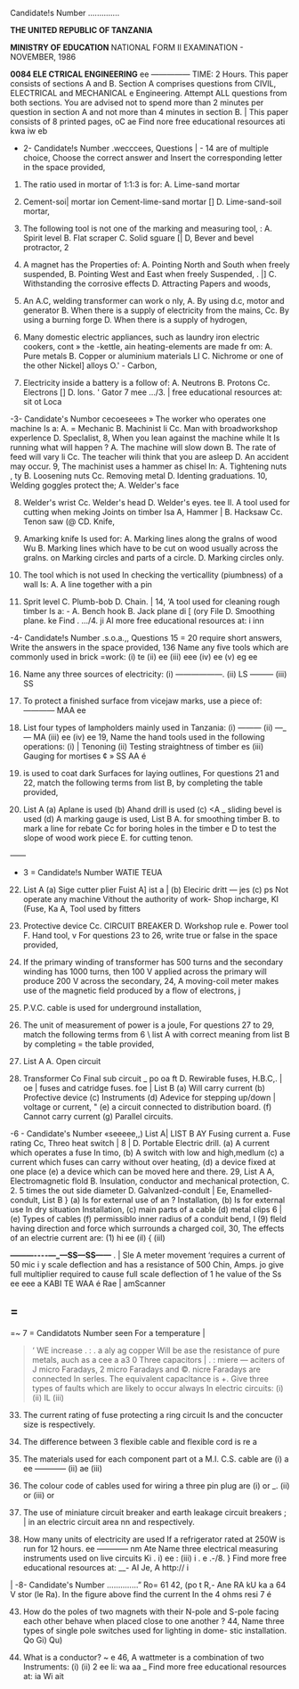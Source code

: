 Candidate!s Number ..............

**THE UNITED REPUBLIC OF TANZANIA**

**MINISTRY OF EDUCATION**
NATIONAL FORM Il EXAMINATION - NOVEMBER, 1986

**0084 ELE CTRICAL ENGINEERING**
ee —————
TIME: 2 Hours.
This paper consists of sections A and B. Section A comprises questions from CIVIL, ELECTRICAL and MECHANICAL
e Engineering.
Attempt ALL questions from both sections.
You are advised not to spend more than 2 minutes per question in section A and not more than 4 minutes in section B.
|
This paper consists of 8 printed pages,
oC ae Find nore free educational resources ati kwa iw eb

- 2- Candidate!s Number .wecccees,
Questions | - 14 are of multiple choice, Choose the correct answer and Insert the corresponding letter in the space provided,

1. The ratio used in mortar of 1:1:3 is for:
A. Lime-sand mortar

8. Cement-soi| mortar ion Cement-lime-sand mortar []
D. Lime-sand-soil mortar,

2. The following tool is not one of the marking and measuring tool, :
A. Spirit level
B. Flat scraper
C. Solid sguare [|
D, Bever and bevel protractor, 2

3. A magnet has the Properties of:
A. Pointing North and South when freely suspended,
B. Pointing West and East when freely
Suspended, . |]
C. Withstanding the corrosive effects
D. Attracting Papers and woods,

4. An A.C, welding transformer can work o nly,
A. By using d.c,
motor and generator
B. When there is a supply of electricity from the mains,
Cc. By using a burning forge
D. When there is a supply of hydrogen,

5. Many domestic electric appliances, such as laundry iron electric cookers, cont
» the -kettle,
ain heating-elements are made fr om:
A. Pure metals
B. Copper or aluminium materials LI
C. Nichrome or one of the other Nickel] alloys
O.' - Carbon,

6. Electricity inside a battery is a follow of:
A. Neutrons
B. Protons
Cc. Electrons []
D. lons. ' Gator 7 mee
.../3. |
free educational resources at: sit ot Loca

-3- Candidate's Numbor cecoeseees
» The worker who operates one machine Is a:
A. = Mechanic
B. Machinist li
Cc. Man with broadworkshop experlence
D. Speclalist,
8, When you lean against the machine while It Is running what will happen ?
A. The machine will slow down
B. The rate of feed will vary li
Cc. The teacher wili think that you are asleep
D. An accident may occur.
9, The machinist uses a hammer as chisel In:
A. Tightening nuts
, ty B. Loosening nuts
Cc. Removing metal
D. Identing graduations.
10, Welding goggles protect the;
A. Welder's face

8. Welder's wrist
Cc. Welder's head
D. Welder's eyes.
tee
Il. A tool used for cutting when meking Joints on timber Isa
A, Hammer |
B. Hacksaw
Cc. Tenon saw
(\@ CD. Knife,

12. Amarking knife Is used for:
A. Marking lines along the gralns of wood
Wu
B. Marking Iines which have to be cut on wood usually across the gralns.
on Marking circles and parts of a circle.
D. Marking circles only.

13. The tool which is not used In checking the verticallity (piumbness) of a wall Is:
A. A line together with a pin

8. Sprit level
C. Plumb-bob
D. Chain.
|
14, ‘A tool used for cleaning rough timber Is a: -
A. Bench hook
B. Jack plane di [
(ory File
D. Smoothing plane.
ke Find . .../4. ji
AI more free educational resources at: i inn

-4- Candidate!s Number .s.o.a.,,
Questions 15 = 20 require short answers, Write the answers in the space provided,
136 Name any five tools which are commonly used in brick =work:
(i)
te
(ii)
ee
(iii)
eee
(iv)
ee
(v)
eg ee

16. Name any three sources of electricity:
(i)
——————.
(ii)
LS ———
(iii)
SS

17. To protect a finished surface from vicejaw marks, use a piece of:
———— MAA
ee

18. List four types of lampholders mainly used in Tanzania:
(i)
———
(ii)
—_— MA
(iii)
ee
(iv)
ee
19, Name the hand tools used in the following operations:
(i) | Tenoning
(ii) Testing straightness of timber es
(iii) Gauging for mortises ¢ »
SS AA é

20. is used to coat dark Surfaces for laying outlines,
For questions 21 and 22, match the following terms from list B, by completing the table provided,

21. List A
(a) Aplane is used
(b) Ahand drill is used
(c) <A _ sliding bevel is used
(d) A marking gauge is used,
List B
A. for smoothing timber
B. to mark a line for rebate
Cc for boring holes in the timber e
   D to test the slope of wood work piece
E. for cutting tenon.

——
- 3 = Candidate!s Number WATIE TEUA

22. List A
(a) Sige cutter plier Fuist A] ist a |
(b) Eleciric dritt — jes
(c)
ps Not operate any machine
Vithout the authority of work-
Shop incharge, KI
(Fuse, Ka
A, Tool used by fitters

6. Protective device
Cc. CIRCUIT BREAKER
D. Workshop rule e. Power tool
F. Hand tool,
v
For questions 23 to 26, write true or false in the space provided,

23. If the primary winding of transformer has 500 turns and the secondary winding has 1000 turns, then 100 V applied across the primary will produce 200 V across the secondary,
24, A moving-coil meter makes use of the magnetic field produced by a flow of electrons, j

25. P.V.C. cable is used for underground installation,

26. The unit of measurement of power is a joule,
For questions 27 to 29, match the following terms from
6 \ list A with correct meaning from list B by completing
= the table provided,

27. List A
A. Open circuit

8. Transformer
Co Final sub circuit _ po oa ft
D. Rewirable fuses, H.B.C,. | oe |
fuses and catridge fuses.
foe |
List B
(a) Will carry current
(b) Profective device
(c) Instruments
(d) Adevice for stepping up/down |
voltage or current, "
(e) a circuit connected to distribution board.
(f) Cannot carry current
(g) Parallel circuits.

-6 - Candidate's Number «seeeee,,)
List A| LIST B
AY Fusing current a. Fuse rating
Cc, Threo heat switch | 8 |
D. Portable Electric drill.
(a) A current which operates a fuse
In timo,
(b) A switch with low and high,medlum
(c) a current which fuses can carry without over heating,
(d) a device fixed at one place
(e) a device which can be moved here and there.
29, List A
A, Electromagnetic flold
B. Insulation, conductor and mechanical protection,
C. 2. 5 times the out side diameter
D. Galvanlzed-condult
| Ee, Enamelled-condult,
List B
}
(a) Is for external use of an ?
Installation,
(b) Is for external use In dry situation Installation,
(c) main parts of a cable
(d) metal clips 6
| (e) Types of cables
(f) permissiblo inner radius of a conduit bend,
I (9) fleld having direction and force which surrounds a charged coil,
30, The effects of an electrie current are:
(1)
hi ee
(il)
{
(iil)

**——_—_----—_—SS—SS——**
.
| Sle A meter movement ‘requires a current of 50
mic i y scale deflection and has a resistance of 500 Chin, Amps. jo give full multiplier required to cause full scale deflection of 1 he value of the
Ss ee eee a KABI
TE
WAA
é Rae |
amScanner

\=
-
=~ 7 = Candidatots Number seen
For a temperature |
> ‘ WE increase . : . a aly ag copper Will be ase the resistance of pure metals, auch as a
cee a
a3 0 Three capacitors | .
: miere — aciters of J micro Faradays, 2 micro Faradays and ©.
nicre Faradays are connected In serles. The equivalent capacltance is
+. Give three types of faults which are likely to occur always In electric circuits:
(i)
(ii)
IL (iii)

33. The current rating of fuse protecting a ring circuit Is and the concucter size is respectively.

36. The difference between 3 flexible cable and flexible cord is re a

37. The materials used for each component part ot a M.I. C.S. cable are
(i) a ee ————
(ii) ae
(iii)

38. The colour code of cables used for wiring a three pin plug are
(i) or _.
(ii) or
(iii) or

39. The use of miniature circuit breaker and earth leakage circuit breakers ; |
in an electric circuit area nn and respectively.

40. How many units of electricity are used If a refrigerator rated at 250W
is run for 12 hours.
ee
————
nm
Ate Name three electrical measuring instruments used on live circuits
Ki .
i) ee :
(iii) i
. e .-/8. 
} Find more free educational resources at: __- AI Je, A
http:// i

| -8- Candidate's Number ..............”
Ro= 61
42, (po t R,- Ane
RA kU ka a
64 V
stor (le Ra).
In the figure above find the current In the 4 ohms resi
7 é

43. How do the poles of two magnets with their N-pole and S-pole facing each other behave when placed close to one another ?
44, Name three types of single pole switches used for lighting in dome-
stic installation.
Qo
Gi)
Qu)

45. What is a conductor? ~ e
46, A wattmeter is a combination of two Instruments:
(i)
(ii)
2 ee li: wa aa _ Find more free educational resources at: ia Wi ait